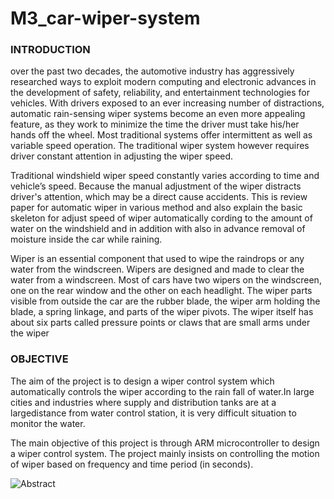 # M3_car-wiper-system

### INTRODUCTION


over the past two decades, the automotive industry has aggressively researched ways to exploit modern computing and electronic advances in the development of safety, reliability, and entertainment technologies for vehicles. With drivers exposed to an ever increasing number of distractions, automatic rain-sensing wiper systems become an even more appealing feature, as they work to minimize the time the driver must take his/her hands off the wheel. Most traditional systems offer intermittent as well as variable speed operation. The traditional wiper system however requires driver constant attention in adjusting the wiper speed.

Traditional windshield wiper speed constantly varies according to time and vehicle’s speed. Because the manual adjustment of the wiper distracts driver's attention, which may be a direct cause accidents. This is review paper for automatic wiper in various method and also explain the basic skeleton for adjust speed of wiper automatically cording to the amount of water on the windshield and in addition with also in advance removal of moisture inside the car while raining.

Wiper is an essential component that used to wipe the raindrops or any water from the windscreen. Wipers are designed and made to clear the water from a windscreen. Most of cars have two wipers on the windscreen, one on the rear window and the other on each headlight. The wiper parts visible from outside the car are the rubber blade, the wiper arm holding the blade, a spring linkage, and parts of the wiper pivots. The wiper itself has about six parts called pressure points or claws that are small arms under the wiper

### OBJECTIVE

The aim of the project is to design a wiper control system which automatically controls the wiper according to the rain fall of water.In large cities and industries where supply and distribution tanks are at a largedistance from water control station, it is very difficult situation to monitor the water.

The main objective of this project is through ARM microcontroller to design a wiper control system. The project mainly insists on controlling the motion of wiper based on frequency and time period (in seconds).


![Abstract](https://user-images.githubusercontent.com/101333790/168212946-7b19ec01-858a-4f13-9ce5-b09bb8cf4b5e.png)

